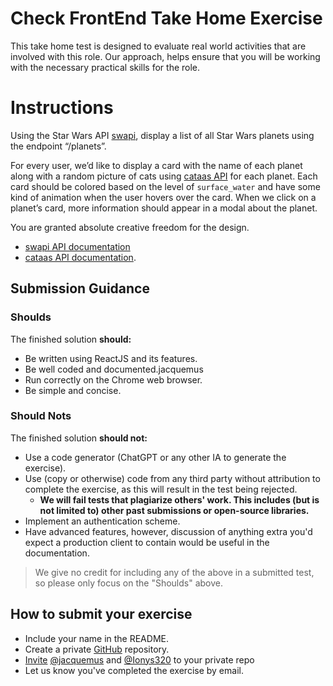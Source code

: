 # Check FrontEnd Take Home Exercise

This take home test is designed to evaluate real world activities that are involved with this role. Our approach, helps ensure that you will be working with the necessary practical skills for the role.

# Instructions
Using the Star Wars API [swapi](https://swapi.dev/api/), display a list of all Star Wars planets using the endpoint “/planets”. 

For every user, we’d like to display a card with the name of each planet along with a random picture of cats using [cataas API](https://cataas.com/) for each planet. Each card should be colored based on the level of `surface_water` and have some kind of animation when the user hovers over the card. When we click on a planet’s card, more information should appear in a modal about the planet.

You are granted absolute creative freedom for the design.

- [swapi API documentation](https://swapi.dev/documentation)
- [cataas API documentation](https://cataas.com/).

## Submission Guidance

### Shoulds
The finished solution  **should:**

-   Be written using ReactJS and its features.
-   Be well coded and documented.jacquemus
-   Run correctly on the Chrome web browser.
-   Be simple and concise.

### Should Nots

The finished solution  **should not:**

-   Use a code generator (ChatGPT or any other IA to generate the exercise).
-   Use (copy or otherwise) code from any third party without attribution to complete the exercise, as this will result in the test being rejected.
    -   **We will fail tests that plagiarize others' work. This includes (but is not limited to) other past submissions or open-source libraries.**
-   Implement an authentication scheme.
-   Have advanced features, however, discussion of anything extra you'd expect a production client to contain would be useful in the documentation.

> We give no credit for including any of the above in a submitted test, so please only focus on the "Shoulds" above.



## How to submit your exercise

-   Include your name in the README.
-   Create a private  [GitHub](https://help.github.com/en/articles/create-a-repo)  repository.
-   [Invite](https://help.github.com/en/articles/inviting-collaborators-to-a-personal-repository)  [@jacquemus](https://github.com/jacquemus) and [@Ionys320](https://github.com/orgs/sas-check/people/Ionys320)  to your private repo
-   Let us know you've completed the exercise by email.
